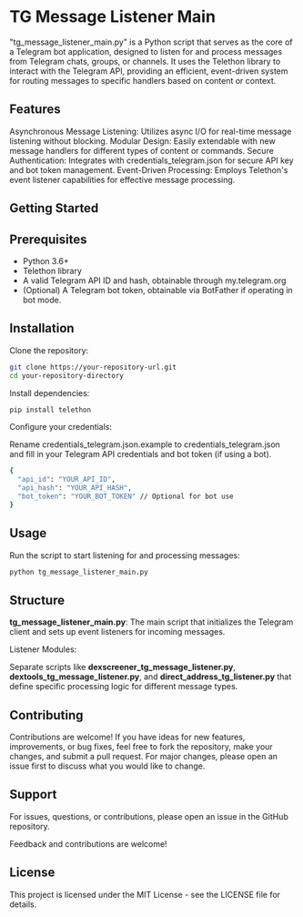 # TG Message Listener Main

"tg_message_listener_main.py" is a Python script that serves as the core of a Telegram bot application, designed to listen for and process messages from Telegram chats, groups, or channels. It uses the Telethon library to interact with the Telegram API, providing an efficient, event-driven system for routing messages to specific handlers based on content or context.

## Features

Asynchronous Message Listening: Utilizes async I/O for real-time message listening without blocking.
Modular Design: Easily extendable with new message handlers for different types of content or commands.
Secure Authentication: Integrates with credentials_telegram.json for secure API key and bot token management.
Event-Driven Processing: Employs Telethon's event listener capabilities for effective message processing.

## Getting Started

## Prerequisites

- Python 3.6+
- Telethon library
- A valid Telegram API ID and hash, obtainable through my.telegram.org
- (Optional) A Telegram bot token, obtainable via BotFather if operating in bot mode.

## Installation

Clone the repository:

```bash
git clone https://your-repository-url.git
cd your-repository-directory
```

Install dependencies:

```bash
pip install telethon
```

Configure your credentials:

Rename credentials_telegram.json.example to credentials_telegram.json and fill in your Telegram API credentials and bot token (if using a bot).


```bash
{
  "api_id": "YOUR_API_ID",
  "api_hash": "YOUR_API_HASH",
  "bot_token": "YOUR_BOT_TOKEN" // Optional for bot use
}
```

## Usage

Run the script to start listening for and processing messages:

```bash
python tg_message_listener_main.py
```
## Structure

__tg_message_listener_main.py__: The main script that initializes the Telegram client and sets up event listeners for incoming messages.

Listener Modules: 

Separate scripts like __dexscreener_tg_message_listener.py__, __dextools_tg_message_listener.py__, and __direct_address_tg_listener.py__ that define specific processing logic for different message types.

## Contributing

Contributions are welcome! If you have ideas for new features, improvements, or bug fixes, feel free to fork the repository, make your changes, and submit a pull request. For major changes, please open an issue first to discuss what you would like to change.

## Support

For issues, questions, or contributions, please open an issue in the GitHub repository.

Feedback and contributions are welcome!

## License

This project is licensed under the MIT License - see the LICENSE file for details.
